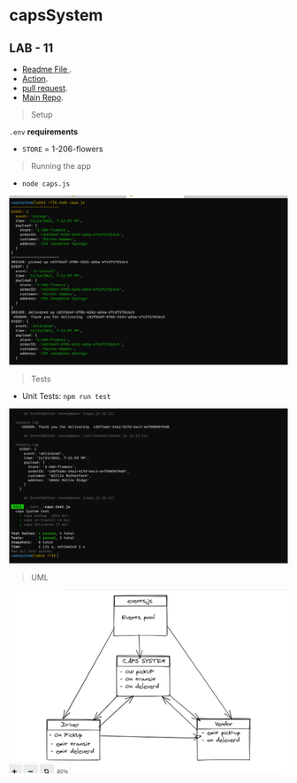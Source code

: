 # capsSystem


## LAB - 11
- [Readme File ](https://github.com/MohammadAljadayh/capsSystem/blob/main/README.md).
- [Action](https://github.com/MohammadAljadayh/capsSystem/actions).
- [pull request](https://github.com/Abu-laban/caps/pull/1).
- [Main Repo](https://github.com/MohammadAljadayh/capsSystem).

> Setup

`.env` **requirements**

- `STORE` = 1-206-flowers

> Running the app

- `node caps.js`

![caps](./caps.PNG)



> Tests

- Unit Tests: `npm run test`


![test](./test.PNG)

> UML

![uml](lab11.PNG)

